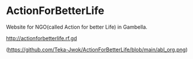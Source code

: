 # ActionForBetterLife
Website for NGO(called Action for better Life) in Gambella.

http://actionforbetterlife.rf.gd

(https://github.com/Teka-Jwok/ActionForBetterLife/blob/main/abl_org.png)

